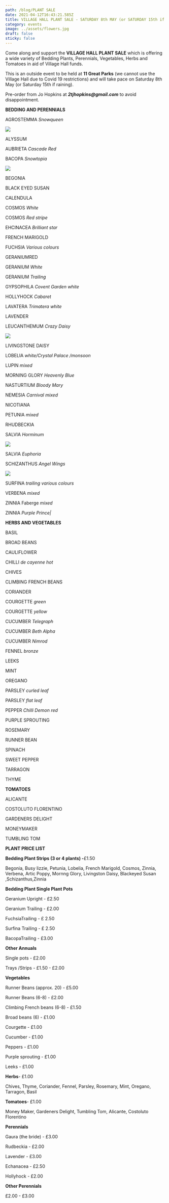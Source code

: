 ```yaml
---
path: /blog/PLANT SALE
date: 2021-04-12T16:43:21.585Z
title: VILLAGE HALL PLANT SALE - SATURDAY 8th MAY (or SATURDAY 15th if raining)
category: events
image: ../assets/flowers.jpg
draft: false
sticky: false
---
```


Come along and support the **VILLAGE HALL PLANT SALE** which is offering a wide variety of Bedding Plants, Perennials, Vegetables, Herbs and Tomatoes in aid of Village Hall funds.

This is an outside event to be held at **11 Great Parks** (we cannot use the Village Hall due to Covid 19 restrictions) and will take pace on Saturday 8th May (or Saturday 15th if raining).

Pre-order from Jo Hopkins at **_2tjhopkins@gmail.com_** to avoid disappointment.

**BEDDING AND PERENNIALS**

AGROSTEMMA _Snowqueen_

![](../assets/agrostemma.png)

ALYSSUM

AUBRIETA _Cascade Red_

BACOPA _Snowtopia_

![](../assets/abunda-colossal-white.png)

BEGONIA

BLACK EYED SUSAN

CALENDULA

COSMOS _White_

COSMOS _Red stripe_

EHCINACEA _Brilliant star_

FRENCH MARIGOLD

FUCHSIA _Various colours_

GERANIUMRED

GERANIUM _White_

GERANIUM _Trailing_

GYPSOPHILA _Covent Garden white_

HOLLYHOCK _Cabaret_

LAVATERA _Trimatera white_

LAVENDER

LEUCANTHEMUM _Crazy Daisy_

![](../assets/leucancathemum.png)

LIVINGSTONE DAISY

LOBELIA _white/Crystal Palace /monsoon_

LUPIN _mixed_

MORNING GLORY _Heavenly Blue_

NASTURTIUM _Bloody Mary_

NEMESIA _Carnival mixed_

NICOTIANA

PETUNIA _mixed_

RHUDBECKIA

SALVIA _Horminum_

![](../assets/salvia_bumbleberry_bloom_16713optimized.jpg)

SALVIA _Euphoria_

SCHIZANTHUS _Angel Wings_

![](../assets/schizanthus.png)

SURFINA _trailing various colours_

VERBENA _mixed_

ZINNIA Faberge _mixed_

ZINNIA _Purple Prince|_

**HERBS AND VEGETABLES**

BASIL

BROAD BEANS

CAULIFLOWER

CHILLI _de cayenne hot_

CHIVES

CLIMBING FRENCH BEANS

CORIANDER

COURGETTE _green_

COURGETTE _yellow_

CUCUMBER _Telegraph_

CUCUMBER _Beth Alpha_

CUCUMBER _Nimrod_

FENNEL _bronze_

LEEKS

MINT

OREGANO

PARSLEY _curled leaf_

PARSLEY _flat leaf_

PEPPER _Chilli Demon red_

PURPLE SPROUTING

ROSEMARY

RUNNER BEAN

SPINACH

SWEET PEPPER

TARRAGON

THYME

**TOMATOES**

ALICANTE

COSTOLUTO FLORENTINO

GARDENERS DELIGHT

MONEYMAKER

TUMBLING TOM

**PLANT PRICE LIST**

**Bedding Plant Strips (3 or 4 plants) -**£1.50

Begonia, Busy lizzie, Petunia, Lobelia, French Marigold, Cosmos, Zinnia, Verbena, Artic Poppy, Mornng Glory, Livingston Daisy, Blackeyed Susan ,Schizanthus,Zinnia

**Bedding Plant Single Plant Pots**

Geranium Upright - £2.50

Geranium Trailing - £2.00

FuchsiaTrailing - £ 2.50

Surfina Trailing - £ 2.50

BacopaTrailing - £3.00

**Other Annuals**

Single pots - £2.00

Trays /Strips - £1.50 - £2.00

**Vegetables**

Runner Beans (approx. 20) - £5.00

Runner Beans (6-8) - £2.00

Climbing French beans (6-8) - £1.50

Broad beans (6) - £1.00

Courgette - £1.00

Cucumber - £1.00

Peppers - £1.00

Purple sprouting - £1.00

Leeks - £1.00

**Herbs**- £1.00

Chives, Thyme, Coriander, Fennel, Parsley, Rosemary, Mint, Oregano, Tarragon, Basil

**Tomatoes**- £1.00

Money Maker, Gardeners Delight, Tumbling Tom, Alicante, Costoluto Florentino

**Perennials**

Gaura (the bride) - £3.00

Rudbeckia - £2.00

Lavender - £3.00

Echanacea - £2.50

Hollyhock - £2.00

**Other Perennials**

£2.00 - £3.00
